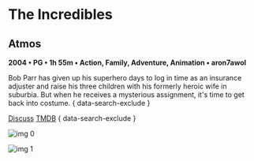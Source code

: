 # The Incredibles

## Atmos

**2004 • PG • 1h 55m • Action, Family, Adventure, Animation • aron7awol**

Bob Parr has given up his superhero days to log in time as an insurance adjuster and raise his three children with his formerly heroic wife in suburbia. But when he receives a mysterious assignment, it's time to get back into costume.
{ data-search-exclude }

[Discuss](https://www.avsforum.com/threads/bass-eq-for-filtered-movies.2995212/post-57009086)  [TMDB](https://www.themoviedb.org/movie/9806)
{ data-search-exclude }

![img 0](https://i.imgur.com/bA18A1j.jpg)

![img 1](https://i.imgur.com/tsC9IJV.jpg)

